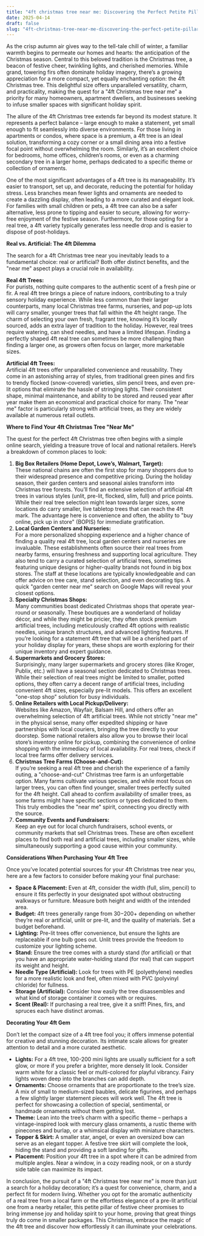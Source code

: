 ```yaml
---
title: "4ft christmas tree near me: Discovering the Perfect Petite Pillar of Holiday Cheer"
date: 2025-04-14
draft: false
slug: "4ft-christmas-tree-near-me-discovering-the-perfect-petite-pillar-of-holiday-cheer" 
---
```


As the crisp autumn air gives way to the tell-tale chill of winter, a familiar warmth begins to permeate our homes and hearts: the anticipation of the Christmas season. Central to this beloved tradition is the Christmas tree, a beacon of festive cheer, twinkling lights, and cherished memories. While grand, towering firs often dominate holiday imagery, there’s a growing appreciation for a more compact, yet equally enchanting option: the 4ft Christmas tree. This delightful size offers unparalleled versatility, charm, and practicality, making the quest for a "4ft Christmas tree near me" a priority for many homeowners, apartment dwellers, and businesses seeking to infuse smaller spaces with significant holiday spirit.

The allure of the 4ft Christmas tree extends far beyond its modest stature. It represents a perfect balance – large enough to make a statement, yet small enough to fit seamlessly into diverse environments. For those living in apartments or condos, where space is a premium, a 4ft tree is an ideal solution, transforming a cozy corner or a small dining area into a festive focal point without overwhelming the room. Similarly, it’s an excellent choice for bedrooms, home offices, children’s rooms, or even as a charming secondary tree in a larger home, perhaps dedicated to a specific theme or collection of ornaments.

One of the most significant advantages of a 4ft tree is its manageability. It’s easier to transport, set up, and decorate, reducing the potential for holiday stress. Less branches mean fewer lights and ornaments are needed to create a dazzling display, often leading to a more curated and elegant look. For families with small children or pets, a 4ft tree can also be a safer alternative, less prone to tipping and easier to secure, allowing for worry-free enjoyment of the festive season. Furthermore, for those opting for a real tree, a 4ft variety typically generates less needle drop and is easier to dispose of post-holidays.

**Real vs. Artificial: The 4ft Dilemma**

The search for a 4ft Christmas tree near you inevitably leads to a fundamental choice: real or artificial? Both offer distinct benefits, and the "near me" aspect plays a crucial role in availability.

**Real 4ft Trees:**  
For purists, nothing quite compares to the authentic scent of a fresh pine or fir. A real 4ft tree brings a piece of nature indoors, contributing to a truly sensory holiday experience. While less common than their larger counterparts, many local Christmas tree farms, nurseries, and pop-up lots will carry smaller, younger trees that fall within the 4ft height range. The charm of selecting your own fresh, fragrant tree, knowing it’s locally sourced, adds an extra layer of tradition to the holiday. However, real trees require watering, can shed needles, and have a limited lifespan. Finding a perfectly shaped 4ft real tree can sometimes be more challenging than finding a larger one, as growers often focus on larger, more marketable sizes.

**Artificial 4ft Trees:**  
Artificial 4ft trees offer unparalleled convenience and reusability. They come in an astonishing array of styles, from traditional green pines and firs to trendy flocked (snow-covered) varieties, slim pencil trees, and even pre-lit options that eliminate the hassle of stringing lights. Their consistent shape, minimal maintenance, and ability to be stored and reused year after year make them an economical and practical choice for many. The "near me" factor is particularly strong with artificial trees, as they are widely available at numerous retail outlets.

**Where to Find Your 4ft Christmas Tree "Near Me"**

The quest for the perfect 4ft Christmas tree often begins with a simple online search, yielding a treasure trove of local and national retailers. Here’s a breakdown of common places to look:

1. **Big Box Retailers (Home Depot, Lowe’s, Walmart, Target):**  
   These national chains are often the first stop for many shoppers due to their widespread presence and competitive pricing. During the holiday season, their garden centers and seasonal aisles transform into Christmas tree forests. You’ll find an extensive selection of artificial 4ft trees in various styles (unlit, pre-lit, flocked, slim, full) and price points. While their real tree selection might lean towards larger sizes, some locations do carry smaller, live tabletop trees that can reach the 4ft mark. The advantage here is convenience and often, the ability to "buy online, pick up in store" (BOPIS) for immediate gratification.
2. **Local Garden Centers and Nurseries:**  
   For a more personalized shopping experience and a higher chance of finding a quality real 4ft tree, local garden centers and nurseries are invaluable. These establishments often source their real trees from nearby farms, ensuring freshness and supporting local agriculture. They also tend to carry a curated selection of artificial trees, sometimes featuring unique designs or higher-quality brands not found in big box stores. The staff at these locations are typically knowledgeable and can offer advice on tree care, stand selection, and even decorating tips. A quick "garden center near me" search on Google Maps will reveal your closest options.
3. **Specialty Christmas Shops:**  
   Many communities boast dedicated Christmas shops that operate year-round or seasonally. These boutiques are a wonderland of holiday décor, and while they might be pricier, they often stock premium artificial trees, including meticulously crafted 4ft options with realistic needles, unique branch structures, and advanced lighting features. If you’re looking for a statement 4ft tree that will be a cherished part of your holiday display for years, these shops are worth exploring for their unique inventory and expert guidance.
4. **Supermarkets and Grocery Stores:**  
   Surprisingly, many larger supermarkets and grocery stores (like Kroger, Publix, etc.) will have a seasonal section dedicated to Christmas trees. While their selection of real trees might be limited to smaller, potted options, they often carry a decent range of artificial trees, including convenient 4ft sizes, especially pre-lit models. This offers an excellent "one-stop shop" solution for busy individuals.
5. **Online Retailers with Local Pickup/Delivery:**  
   Websites like Amazon, Wayfair, Balsam Hill, and others offer an overwhelming selection of 4ft artificial trees. While not strictly "near me" in the physical sense, many offer expedited shipping or have partnerships with local couriers, bringing the tree directly to your doorstep. Some national retailers also allow you to browse their local store’s inventory online for pickup, combining the convenience of online shopping with the immediacy of local availability. For real trees, check if local tree farms offer delivery services.
6. **Christmas Tree Farms (Choose-and-Cut):**  
   If you’re seeking a real 4ft tree and cherish the experience of a family outing, a "choose-and-cut" Christmas tree farm is an unforgettable option. Many farms cultivate various species, and while most focus on larger trees, you can often find younger, smaller trees perfectly suited for the 4ft height. Call ahead to confirm availability of smaller trees, as some farms might have specific sections or types dedicated to them. This truly embodies the "near me" spirit, connecting you directly with the source.
7. **Community Events and Fundraisers:**  
   Keep an eye out for local church fundraisers, school events, or community markets that sell Christmas trees. These are often excellent places to find both real and artificial trees, including smaller sizes, while simultaneously supporting a good cause within your community.

**Considerations When Purchasing Your 4ft Tree**

Once you’ve located potential sources for your 4ft Christmas tree near you, here are a few factors to consider before making your final purchase:

* **Space & Placement:** Even at 4ft, consider the width (full, slim, pencil) to ensure it fits perfectly in your designated spot without obstructing walkways or furniture. Measure both height and width of the intended area.
* **Budget:** 4ft trees generally range from $30-$200+ depending on whether they’re real or artificial, unlit or pre-lit, and the quality of materials. Set a budget beforehand.
* **Lighting:** Pre-lit trees offer convenience, but ensure the lights are replaceable if one bulb goes out. Unlit trees provide the freedom to customize your lighting scheme.
* **Stand:** Ensure the tree comes with a sturdy stand (for artificial) or that you have an appropriate water-holding stand (for real) that can support its weight and height.
* **Needle Type (Artificial):** Look for trees with PE (polyethylene) needles for a more realistic look and feel, often mixed with PVC (polyvinyl chloride) for fullness.
* **Storage (Artificial):** Consider how easily the tree disassembles and what kind of storage container it comes with or requires.
* **Scent (Real):** If purchasing a real tree, give it a sniff! Pines, firs, and spruces each have distinct aromas.

**Decorating Your 4ft Gem**

Don’t let the compact size of a 4ft tree fool you; it offers immense potential for creative and stunning decoration. Its intimate scale allows for greater attention to detail and a more curated aesthetic.

* **Lights:** For a 4ft tree, 100-200 mini lights are usually sufficient for a soft glow, or more if you prefer a brighter, more densely lit look. Consider warm white for a classic feel or multi-colored for playful vibrancy. Fairy lights woven deep into the branches can add depth.
* **Ornaments:** Choose ornaments that are proportionate to the tree’s size. A mix of small to medium-sized baubles, delicate figurines, and perhaps a few slightly larger statement pieces will work well. The 4ft tree is perfect for showcasing a collection of special, sentimental, or handmade ornaments without them getting lost.
* **Theme:** Lean into the tree’s charm with a specific theme – perhaps a vintage-inspired look with mercury glass ornaments, a rustic theme with pinecones and burlap, or a whimsical display with miniature characters.
* **Topper & Skirt:** A smaller star, angel, or even an oversized bow can serve as an elegant topper. A festive tree skirt will complete the look, hiding the stand and providing a soft landing for gifts.
* **Placement:** Position your 4ft tree in a spot where it can be admired from multiple angles. Near a window, in a cozy reading nook, or on a sturdy side table can maximize its impact.

In conclusion, the pursuit of a "4ft Christmas tree near me" is more than just a search for a holiday decoration; it’s a quest for convenience, charm, and a perfect fit for modern living. Whether you opt for the aromatic authenticity of a real tree from a local farm or the effortless elegance of a pre-lit artificial one from a nearby retailer, this petite pillar of festive cheer promises to bring immense joy and holiday spirit to your home, proving that great things truly do come in smaller packages. This Christmas, embrace the magic of the 4ft tree and discover how effortlessly it can illuminate your celebrations.